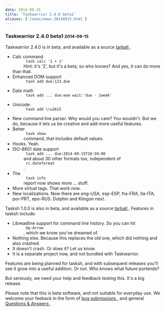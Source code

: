 ```yaml
---
date: 2014-09-15
title: 'Taskwarrior 2.4.0 beta1'
aliases: ['/news/news.20140915.html']
---
```

<div class="col-md-8 main">
 <div class="row">
  <h3>
   Taskwarrior 2.4.0 beta1
   <small>
    2014-09-15
   </small>
  </h3>
  <p>
   Taskwarrior 2.4.0 is in beta, and available as a source
   <a href="/download/task-latest.tar.gz">
    tarball
   </a>
   .
   <ul>
    <li>
     Calc command
     <code>
      task calc '1 + 1'
     </code>
     Hint: it's '2', but
                it's a beta, so who knows? And yes, it can do more than that.
    </li>
    <li>
     Enhanced DOM support
     <code>
      task add due:123.due
     </code>
    </li>
    <li>
     Date math
     <code>
      task add ... due:eom wait:'due - 1week'
     </code>
    </li>
    <li>
     Unicode:
     <code>
      task add \\u2615
     </code>
    </li>
    <li>
     New command line parser. Why would you care? You wouldn't. But
                we do, because it lets us be creative and add more useful features.
    </li>
    <li>
     Better
     <code>
      task show
     </code>
     command, that includes default values.
    </li>
    <li>
     Hooks. Yeah.
    </li>
    <li>
     ISO-8601 date support
     <code>
      task add ... due:2014-09-15T18:59:00
     </code>
     and about 30 other formats too, independent of
     <code>
      rc.dateformat
     </code>
     .
    </li>
    <li>
     The
     <code>
      task info
     </code>
     report now shows more ... stuff.
    </li>
    <li>
     More virtual tags.  That work now.
    </li>
    <li>
     New localizations.  Now there are eng-USA, esp-ESP, fra-FRA,
                ita-ITA, por-PRT, epo-RUS.  Dolphin and Klingon next.
    </li>
   </ul>
  </p>
  <p>
   Tasksh 1.0.0 is also in beta, and available as a source
   <a href="/download/tasksh-latest.tar.gz">
    tarball
   </a>
   .
            Features in tasksh include:
   <ul>
    <li>
     Libreadline support for command line history.  So you can hit
     <code>
      Up-Arrow
     </code>
     , which we know you've dreamed of.
    </li>
    <li>
     Nothing else. Because this replaces the old one, which did nothing and also crashed.
    </li>
    <li>
     It doesn't crash.  Or does it?  Let us know.
    </li>
    <li>
     It is a separate project now, and not bundled with Taskwarrior.
    </li>
   </ul>
   Features are being planned for tasksh, and with subsequent releases
            you'll see it grow into a useful addition. Or not. Who knows what
            future portends?
  </p>
  <p>
   But seriously, we need your help and feedback testing this.  It's a
            big release.
  </p>
  <p>
   Please note that this is beta software, and not suitable for
            everyday use.  We welcome your feeback in the form of
   <a href="https://bug.tasktools.org">
    bug submissions
   </a>
   ,
            and general
   <a href="https://answers.tasktools.org">
    Questions &amp; Answers
   </a>
   .
  </p>
 </div>
</div>


